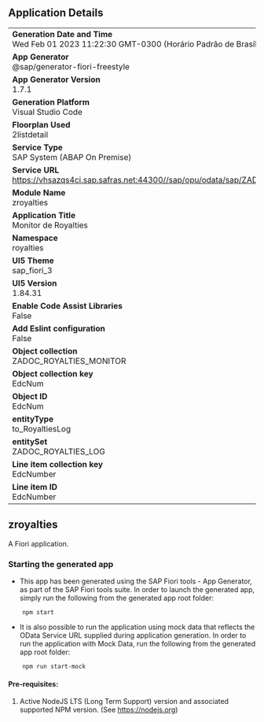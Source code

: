 ## Application Details
|               |
| ------------- |
|**Generation Date and Time**<br>Wed Feb 01 2023 11:22:30 GMT-0300 (Horário Padrão de Brasília)|
|**App Generator**<br>@sap/generator-fiori-freestyle|
|**App Generator Version**<br>1.7.1|
|**Generation Platform**<br>Visual Studio Code|
|**Floorplan Used**<br>2listdetail|
|**Service Type**<br>SAP System (ABAP On Premise)|
|**Service URL**<br>https://vhsazqs4ci.sap.safras.net:44300//sap/opu/odata/sap/ZADOP_ROYALTIES_SRV
|**Module Name**<br>zroyalties|
|**Application Title**<br>Monitor de Royalties|
|**Namespace**<br>royalties|
|**UI5 Theme**<br>sap_fiori_3|
|**UI5 Version**<br>1.84.31|
|**Enable Code Assist Libraries**<br>False|
|**Add Eslint configuration**<br>False|
|**Object collection**<br>ZADOC_ROYALTIES_MONITOR|
|**Object collection key**<br>EdcNum|
|**Object ID**<br>EdcNum|
|**entityType**<br>to_RoyaltiesLog|
|**entitySet**<br>ZADOC_ROYALTIES_LOG|
|**Line item collection key**<br>EdcNumber|
|**Line item ID**<br>EdcNumber|

## zroyalties

A Fiori application.

### Starting the generated app

-   This app has been generated using the SAP Fiori tools - App Generator, as part of the SAP Fiori tools suite.  In order to launch the generated app, simply run the following from the generated app root folder:

```
    npm start
```

- It is also possible to run the application using mock data that reflects the OData Service URL supplied during application generation.  In order to run the application with Mock Data, run the following from the generated app root folder:

```
    npm run start-mock
```

#### Pre-requisites:

1. Active NodeJS LTS (Long Term Support) version and associated supported NPM version.  (See https://nodejs.org)


